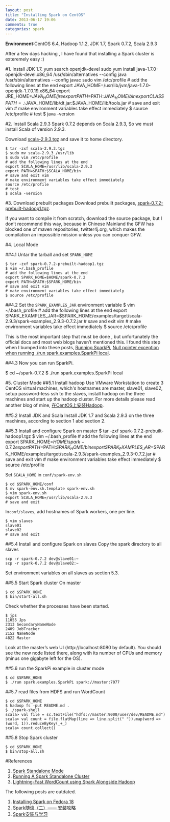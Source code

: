 ```yaml
---
layout: post
title: "Installing Spark on CentOS"
date: 2013-06-17 19:06
comments: true
categories: spark
---
```

**Environment**:CentOS 6.4, Hadoop 1.1.2, JDK 1.7, Spark 0.7.2, Scala 2.9.3

After a few days hacking , I have found that installing a Spark cluster is exteremely easy :)

#1. Install JDK 1.7.
	yum search openjdk-devel
	sudo yum install java-1.7.0-openjdk-devel.x86_64
	/usr/sbin/alternatives --config java
	/usr/sbin/alternatives --config javac
	sudo vim /etc/profile
	# add the following lines at the end
	export JAVA_HOME=/usr/lib/jvm/java-1.7.0-openjdk-1.7.0.19.x86_64
	export JRE_HOME=$JAVA_HOME/jre
	export PATH=$PATH:$JAVA_HOME/bin
	export CLASSPATH=.:$JAVA_HOME/lib/dt.jar:$JAVA_HOME/lib/tools.jar
	# save and exit vim
	# make environment variables take effect immediately
	$ source /etc/profile
	# test
	$ java -version

#2. Install Scala 2.9.3
Spark 0.7.2 depends on Scala 2.9.3, So we must install Scala of version 2.9.3.

Download [scala-2.9.3.tgz](http://www.scala-lang.org/downloads/distrib/files/scala-2.9.3.tgz) and save it to home directory.

	$ tar -zxf scala-2.9.3.tgz
	$ sudo mv scala-2.9.3 /usr/lib
	$ sudo vim /etc/profile
	# add the following lines at the end
	export SCALA_HOME=/usr/lib/scala-2.9.3
	export PATH=$PATH:$SCALA_HOME/bin
	# save and exit vim
	# make environment variables take effect immediately
	source /etc/profile
	# test
	$ scala -version

#3. Download prebuilt packages
Download prebuilt packages, [spark-0.7.2-prebuilt-hadoop1.tgz](http://www.spark-project.org/download-spark-0.7.2-prebuilt-hadoop1). 

If you want to compile it from scratch, download the source package, but I don’t recommend this way, because in Chinese Mainland the GFW has blocked one of maven repositories, twitter4j.org, which makes the compilation an impossible mission unless you can conquer GFW.

#4. Local Mode

##4.1 Untar the tarball and set `SPARK_HOME`

	$ tar -zxf spark-0.7.2-prebuilt-hadoop1.tgz
	$ vim ~/.bash_profile
	# add the following lines at the end
	export SPARK_HOME=$HOME/spark-0.7.2
	export PATH=$PATH:$SPARK_HOME/bin
	# save and exit vim
	# make environment variables take effect immediately
	$ source /etc/profile

##4.2 Set the `SPARK_EXAMPLES_JAR` environment variable
	$ vim ~/.bash_profile
	# add the following lines at the end
	export SPARK_EXAMPLES_JAR=$SPARK_HOME/examples/target/scala-2.9.3/spark-examples_2.9.3-0.7.2.jar
	# save and exit vim
	# make environment variables take effect immediately
	$ source /etc/profile

This is the most important step that must be done , but unfortunately the official docs and most web blogs haven’t mentioned this. I found this step when I bumped into these posts, [Running SparkPi](https://groups.google.com/forum/?fromgroups#!topic/spark-users/nQ6wB2lcFN8), [Null pointer exception when running ./run spark.examples.SparkPi local](https://groups.google.com/forum/#!msg/spark-users/x5UczgI-Xm8/wzMm3Mb77-oJ).

##4.3 Now you can run SparkPi.

$ cd ~/spark-0.7.2
$ ./run spark.examples.SparkPi local 

#5. Cluster Mode
##5.1 Install hadoop
Use VMware Workstation to create 3 CentOS virtual machines, which's hostnames are master, slave01, slave02, setup password-less ssh to the slaves, install hadoop on the three machines and start up the hadoop cluster. For more details please read another blog of mine, [在CentOS上安装Hadoop](http://www.yanjiuyanjiu.com/blog/20130612).

##5.2 Install JDK and Scala
Install JDK 1.7 and Scala 2.9.3 on the three machines, according to section 1 abd section 2.

##5.3 Install and configure Spark on master
	$ tar -zxf spark-0.7.2-prebuilt-hadoop1.tgz
	$ vim ~/.bash_profile
	# add the following lines at the end
	export SPARK_HOME=$HOME/spark-0.7.2
	export PATH=$PATH:$SPARK_HOME/bin
	export SPARK_EXAMPLES_JAR=$SPARK_HOME/examples/target/scala-2.9.3/spark-examples_2.9.3-0.7.2.jar
	# save and exit vim
	# make environment variables take effect immediately
	$ source /etc/profile

Set `SCALA_HOME` in `conf/spark-env.sh`

	$ cd $SPARK_HOME/conf
	$ mv spark-env.sh.template spark-env.sh
	$ vim spark-env.sh
	export SCALA_HOME=/usr/lib/scala-2.9.3
	# save and exit

In`conf/slaves`, add hostnames of Spark workers, one per line.

	$ vim slaves
	slave01
	slave02
	# save and exit

##5.4 Install and configure Spark on slaves
Copy the spark directory to all slaves

	scp -r spark-0.7.2 dev@slave01:~
	scp -r spark-0.7.2 dev@slave02:~

Set environment variables on all slaves as section 5.3.


##5.5 Start Spark cluster
On master

	$ cd $SPARK_HONE
	$ bin/start-all.sh

Check whether the processes have been started.

	$ jps
	11055 Jps
	2313 SecondaryNameNode
	2409 JobTracker
	2152 NameNode
	4822 Master

Look at the master’s web UI (http://localhost:8080 by default). You should see the new node listed there, along with its number of CPUs and memory (minus one gigabyte left for the OS).

##5.6 run the SparkPi example in cluster mode

	$ cd $SPARK_HONE
	$ ./run spark.examples.SparkPi spark://master:7077

##5.7 read files from HDFS and run WordCount

	$ cd $SPARK_HOME
	$ hadoop fs -put README.md .
	$ ./spark-shell
	scala> val file = sc.textFile("hdfs://master:9000/user/dev/README.md")
	scala> val count = file.flatMap(line => line.split(" ")).map(word => (word, 1)).reduceByKey(_+_)
	scala> count.collect()

##5.8 Stop Spark cluster

	$ cd $SPARK_HONE
	$ bin/stop-all.sh

#References
1. [Spark Standalone Mode](http://spark-project.org/docs/latest/spark-standalone.html)
1. [Running A Spark Standalone Cluster](https://github.com/mesos/spark/wiki/Running-A-Spark-Standalone-Cluster)
1. [Lightning-Fast WordCount using Spark Alongside Hadoop](http://sprism.blogspot.com/2012/11/lightning-fast-wordcount-using-spark.html)

The following posts are outdated.

1. [Installing Spark on Fedora 18](http://chapeau.freevariable.com/2013/04/installing-spark-on-fedora-18.html)
1. [Spark随谈（二）—— 安装攻略](http://rdc.taobao.com/team/jm/archives/1823)
1. [Spark安装与学习](http://www.cnblogs.com/jerrylead/archive/2012/08/13/2636115.html)
